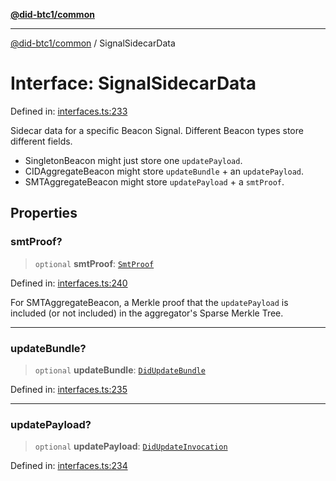 [**@did-btc1/common**](../README.md)

***

[@did-btc1/common](../globals.md) / SignalSidecarData

# Interface: SignalSidecarData

Defined in: [interfaces.ts:233](https://github.com/dcdpr/did-btc1-js/blob/4ab6f9915d95beed9bc633644c9db1539395f512/packages/common/src/interfaces.ts#L233)

Sidecar data for a specific Beacon Signal. Different Beacon types store different fields.
- SingletonBeacon might just store one `updatePayload`.
- CIDAggregateBeacon might store `updateBundle` + an `updatePayload`.
- SMTAggregateBeacon might store `updatePayload` + a `smtProof`.

## Properties

### smtProof?

> `optional` **smtProof**: [`SmtProof`](SmtProof.md)

Defined in: [interfaces.ts:240](https://github.com/dcdpr/did-btc1-js/blob/4ab6f9915d95beed9bc633644c9db1539395f512/packages/common/src/interfaces.ts#L240)

For SMTAggregateBeacon, a Merkle proof that the `updatePayload`
is included (or not included) in the aggregator's Sparse Merkle Tree.

***

### updateBundle?

> `optional` **updateBundle**: [`DidUpdateBundle`](DidUpdateBundle.md)

Defined in: [interfaces.ts:235](https://github.com/dcdpr/did-btc1-js/blob/4ab6f9915d95beed9bc633644c9db1539395f512/packages/common/src/interfaces.ts#L235)

***

### updatePayload?

> `optional` **updatePayload**: [`DidUpdateInvocation`](DidUpdateInvocation.md)

Defined in: [interfaces.ts:234](https://github.com/dcdpr/did-btc1-js/blob/4ab6f9915d95beed9bc633644c9db1539395f512/packages/common/src/interfaces.ts#L234)
